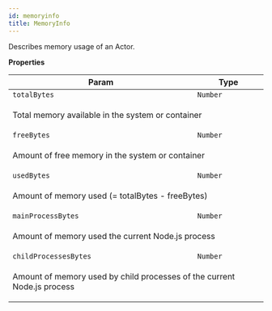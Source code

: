 ```yaml
---
id: memoryinfo
title: MemoryInfo
---
```


<a name="MemoryInfo"></a>

Describes memory usage of an Actor.

**Properties**

<table>
<thead>
<tr>
<th>Param</th><th>Type</th>
</tr>
</thead>
<tbody>
<tr>
<td><code>totalBytes</code></td><td><code>Number</code></td>
</tr>
<tr>
<td colspan="3"><p>Total memory available in the system or container</p>
</td></tr><tr>
<td><code>freeBytes</code></td><td><code>Number</code></td>
</tr>
<tr>
<td colspan="3"><p>Amount of free memory in the system or container</p>
</td></tr><tr>
<td><code>usedBytes</code></td><td><code>Number</code></td>
</tr>
<tr>
<td colspan="3"><p>Amount of memory used (= totalBytes - freeBytes)</p>
</td></tr><tr>
<td><code>mainProcessBytes</code></td><td><code>Number</code></td>
</tr>
<tr>
<td colspan="3"><p>Amount of memory used the current Node.js process</p>
</td></tr><tr>
<td><code>childProcessesBytes</code></td><td><code>Number</code></td>
</tr>
<tr>
<td colspan="3"><p>Amount of memory used by child processes of the current Node.js process</p>
</td></tr></tbody>
</table>
